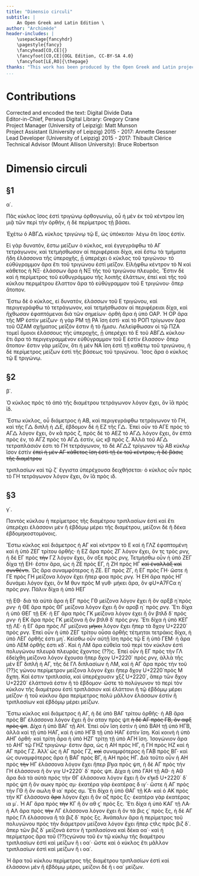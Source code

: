 ```yaml
---
title: "Dimensio circuli"
subtitle: |
	An Open Greek and Latin Edition \ 
author: "Archimède"
header-includes: | 
	\usepackage{fancyhdr}
	\pagestyle{fancy}
	\fancyhead[CO,CE]{}
	\fancyfoot[CO,CE]{OGL Edition, CC-BY-SA 4.0}
	\fancyfoot[LE,RO]{\thepage}
thanks: "This work has been produced by the Open Greek and Latin project through the help of volunteers. See contributions for details."
...
```


# Contributions  

Corrected and encoded the text: Digital Divide Data  
 Editor-in-Chief, Perseus Digital Library: Gregory Crane  
 Project Manager (University of Leipzig): Matt Munson  
 Project Assistant (University of Leipzig) 2015 - 2017: Annette Gessner  
 Lead Developer (University of Leipzig) 2015 - 2017: Thibault Clérice  
 Technical Advisor (Mount Allison University): Bruce Robertson  

# Dimensio circuli  

## §1  

<head>α΄.</head>
<p>Πᾶς κύκλος ἴσος ἐστὶ τριγώνῳ ὀρθογωνίῳ, οὗ ἡ μὲν ἐκ
τοῦ κέντρου ἴση μιᾷ τῶν περὶ τὴν ὀρθήν, ἡ δὲ περίμετρος
τῇ βάσει.</p>
<lb n="5"/> <p>Ἐχέτω ὁ ΑΒΓ&#9651; κύκλος τριγώνῳ τῷ Ε, ὡς ὑπόκειται·
λέγω ὅτι ἴσος ἐστίν.</p>
<figure><graphic url="http://heml.mta.ca/lace/sidebysideview2/12882220"/></figure>
<p>Εἰ γὰρ δυνατόν, ἔστω μείζων ὁ κύκλος, καὶ ἐγγεγράφθω
τὸ ΑΓ τετράγωνον, καὶ τετμήσθωσαν αἱ περιφέρειαι δίχα,
καὶ ἔστω τὰ τμήματα ἤδη ἐλάσσονα τῆς ὑπεροχῆς, ᾗ
<lb n="10"/> ὑπερέχει ὁ κύκλος τοῦ τριγώνου· τὸ εὐθύγραμμον ἄρα
ἔτι τοῦ τριγώνου ἐστὶ μεῖζον. Εἰλήφθω κέντρον τὸ Ν καὶ
κάθετος ἡ ΝΞ· ἐλάσσων ἄρα ἡ ΝΞ τῆς τοῦ τριγώνου
πλευρᾶς. Ἔστιν δὲ καὶ ἡ περίμετρος τοῦ εὐθυγράμμου τῆς

<pb n="139"/>
λοιπῆς ἐλάττων, ἐπεὶ καὶ τῆς τοῦ κύκλου περιμέτρου
ἔλαττον ἄρα τὸ εὐθύγραμμον τοῦ Ε τριγώνου· ὅπερ
ἄτοπον.</p>
<figure><graphic url="http://heml.mta.ca/lace/sidebysideview2/12882220"/></figure>
<p>Ἔστω δὲ ὁ κύκλος, εἰ δυνατόν, ἐλάσσων τοῦ Ε τριγώνου,
<lb n="5"/> καὶ περιγεγράφθω τὸ τετράγωνον, καὶ τετμήσθωσαν αἱ
περιφέρειαι δίχα, καὶ ἤχθωσαν ἐφαπτόμεναι διὰ τῶν
σημείων· ὀρθὴ ἄρα ἡ ὑπὸ ΟΑΡ. Ἡ ΟΡ ἄρα τῆς ΜΡ ἐστὶν
μείζων· ἡ γὰρ ΡΜ τῇ ΡΑ ἴση ἐστί· καὶ τὸ ΡΟΠ τρίγωνον
ἄρα τοῦ ΟΖΑΜ σχήματος μεῖζόν ἐστιν ἢ τὸ ἥμισυ. Λελείφθωσαν
<lb n="10"/> οἱ τῷ ΠΖΑ τομεῖ ὅμοιοι ἐλάσσους τῆς ὑπεροχῆς,
ᾗ ὑπερέχει τὸ Ε τοῦ ΑΒΓ&#9651; κύκλου· ἔτι ἄρα τὸ περιγεγραμμένον
εὐθύγραμμον τοῦ Ε ἐστὶν ἔλασσον· ὅπερ
ἄτοπον· ἔστιν γὰρ μεῖζον, ὅτι ἡ μὲν ΝΑ ἴση ἐστὶ τῇ
καθέτῳ τοῦ τριγώνου, ἡ δὲ περίμετρος μείζων ἐστὶ τῆς
<lb n="15"/> βάσεως τοῦ τριγώνου. Ἴσος ἄρα ὁ κύκλος τῷ Ε τριγώνῳ.</p>  

## §2  

<head>β΄.</head>
<p>Ὁ κύκλος πρὸς τὸ ἀπὸ τῆς διαμέτρου τετράγωνον
λόγον ἔχει, ὃν ῑᾱ πρὸς ῑδ.</p>
<p>Ἔστω κύκλος, οὗ διάμετρος ἡ ΑΒ, καὶ περιγεγράφθω
<lb n="20"/> τετράγωνον τὸ ΓΗ, καὶ τῆς Γ&#9651; διπλῆ ἡ &#9651;Ε, ἕβδομον δὲ ἡ
ΕΖ τῆς Γ&#9651;. Ἐπεὶ οὖν τὸ ΑΓΕ πρὸς τὸ ΑΓ&#9651; λόγον ἔχει,
ὃν κᾱ πρὸς ζ, πρὸς δὲ τὸ ΑΕΖ τὸ ΑΓ&#9651; λόγον ἔχει, ὃν ἑπτὰ

<pb n="140"/>
πρὸς ἐν, τὸ ΑΓΖ πρὸς τὸ ΑΓ&#9651; ἐστίν, ὡς κβ πρὸς ζ. Ἀλλὰ
τοῦ ΑΓ&#9651; τετραπλάσιόν ἐστι τὸ ΓΗ τετράγωνον, τὸ δὲ
ΑΓ&#9651;Ζ τρίγωνον τῷ ΑΒ κύκλῳ ἴσον ἐστίν <del>ἐπεὶ ἡ μὲν ΑΓ
κάθετος ἴση ἐστὶ τῇ ἐκ τοῦ κέντρου, ἡ δὲ βάσις τῆς διαμέτρου
<figure><graphic url="http://heml.mta.ca/lace/sidebysideview2/12882220"/></figure>
<lb n="5"/> τριπλασίων καὶ τῷ ζ΄ ἔγγιστα ὑπερέχουσα δειχθήσεται</del>·
ὁ κύκλος οὖν πρὸς τὸ ΓΗ τετράγωνον λόγον ἔχει,
ὃν ῑᾱ πρὸς ιδ.</p>  

## §3  

<head>γ΄.</head>
<p>Παντὸς κύκλου ἡ περίμετρος τῆς διαμέτρου τριπλασίων
<lb n="10"/> ἐστὶ καὶ ἔτι ὑπερέχει ἐλάσσονι μὲν ἢ ἑβδόμῳ μέρει τῆς
διαμέτρου, μείζονι δὲ ἢ δέκα ἑβδομηκοστομόνοις.</p>
<p>Ἔστω κύκλος καὶ διάμετρος ἡ ΑΓ καὶ κέντρον τὸ Ε καὶ
ἡ ΓΛΖ ἐφαπτομένη καὶ ἡ ὑπὸ ΖΕΓ τρίτου ὀρθῆς· ἡ ΕΖ
ἄρα πρὸς ΖΓ λόγον ἔχει, ὃν τς τρὸς ρνγ, ἡ δὲ ΕΓ πρὸς
<lb n="15"/> <del>τὴν</del> ΓΖ λόγον ἔχει, ὃν σξε πρὸς ρνγ, Τετμήσθω οὖν ἡ
ὑπὸ ΖΕΓ δίχα τῇ ΕΗ· ἔστιν ἄρα, ὡς ἡ ΖΕ πρὸς ΕΓ, ἡ ΖΗ

<pb n="141"/>
πρὸς ΗΓ <del>καὶ ἐναλλὰξ καὶ συνθέντι</del>. Ὡς ἄρα συναμφότερος
ἡ ΖΕ. ΕΓ πρὸς ΖΓ, ἡ ΕΓ πρὸς ΓΗ· ὥστε ἡ ΓΕ πρὸς
ΓΗ μείζονα λόγον ἔχει ἤπερ φοα πρὸς ρνγ. Ἡ ΕΗ ἄρα
πρὸς ΗΓ δυνάμει λόγον ἔχει, ὃν Μ θυν πρὸς Μ γυθ·
<lb n="5"/> μήκει ἄρα, ὃν φU+A7FCα η΄ πρὸς ρνγ. Πάλιν δίχα ἡ ὑπὸ ΗΕΓ
<figure><graphic url="http://heml.mta.ca/lace/sidebysideview2/12882220"/></figure>
τῇ ΕΘ· διὰ τὰ αὐτὰ ἄρα ἡ ΕΓ πρὸς ΓΘ μείζονα λόγον
ἔχει ἢ ὃν αρξβ η΄πρὸς ρνγ· ἡ ΘΕ ἄρα πρὸς ΘΓ μείζονα
λόγον ἔχει ἢ ὃν αροβ η΄ πρὸς ρνγ. Ἔτι δίχα ἡ ὑπὸ ΘΕΓ
τῇ ΕΚ· ἡ ΕΓ ἄρα πρὸς ΓΚ μείζονα λόγον ἐχει ἢ ὃν βτλδ
<lb n="10"/> δ᾿ πρὸς ρνγ· ἡ ΕΚ ἄρα πρὸς ΓΚ μείζονα ἢ ὃν βτλθ δ᾿ πρὸς
ρνγ. Ἔτι δίχα ἡ ὑπὸ ΚΕΓ τῇ ΛΕ· ἡ ΕΓ ἄρα πρὸς ΛΓ
μείζονα <del>μήκει</del> λόγον ἔχει ἤπερ τὰ δχογ U+2220΄ πρὸς ρνγ.
Ἐπεὶ οὖν ἡ ὑπὸ ΖΕΓ τρίτου οὖσα ὀρθῆς τέτμηται τετράκις
δίχα, ἡ ὑπὸ ΛΕΓ ὀρθῆς ἐστι μη΄. Κείσθω οὖν αὐτῇ ἴση
<lb n="15"/> πρὸς τῷ Ε ἡ ὑπὸ ΓΕΜ· ἡ ἄρα ὑπὸ ΛΕΜ ὀρθῆς ἐστι κδ΄.
Καὶ ἡ ΛΜ ἄρα εὐθεῖα τοῦ περὶ τὸν κύκλον ἐστὶ πολυγώνου
πλευρὰ πλευρὰς ἔχοντος (??)ς. Ἐπεὶ οὖν ἡ ΕΓ πρὸς τὴν

<pb n="142"/>
ΓΛ ἐδείχθη μείζονα λόγον ἔχουσα ἤπερ δχογ U+2220΄ πρὸς ρνγ,
ἀλλὰ τῆς μὲν ΕΓ διπλῆ ἡ ΑΓ, τῆς δὲ ΓΛ διπλασίων ἡ ΛΜ,
καὶ ἡ ΑΓ ἄρα πρὸς τὴν τοῦ (??)ς γώνου περίμετρον μείζονα
λόγον ἔχει ἤπερ δχογ U+2220΄πρὸς Μ δχπη. Καὶ ἐστιν τριπλασία,
<lb n="5"/> καὶ ὑπερέχουσιν χξζ U+2220΄, ἅπερ τῶν δχογ U+2220΄ ἐλάττονά
ἐστιν ἢ τὸ ἕβδομον· ὥστε τὸ πολύγωνον τὸ περὶ τὸν
κύκλον τῆς διαμέτρου ἐστὶ τριπλάσιον καὶ ἐλάττονι ἢ τῷ
ἑβδόμῳ μέρει μεῖζον· ἡ τοῦ κύκλου ἄρα περίμετρος πολὺ
μᾶλλον ἐλάσσων ἐστὶν ἢ τριπλασίων καὶ ἑβδόμῳ μέρει
<lb n="10"/> μείζων.</p>
<figure><graphic url="http://heml.mta.ca/lace/sidebysideview2/12882220"/></figure>
<p>Ἔστω κύκλος καὶ διάμετρος ἡ ΑΓ, ἡ δὲ ὑπὸ ΒΑΓ
τρίτου ὀρθῆς· ἡ ΑΒ ἄρα πρὸς ΒΓ ἐλάσσονα λόγον ἔχει
ἢ ὃν αταν πρὸς ψπ <del>ἡ δὲ ΑΓ πρὸς ΓΒ, ὃν αφξ πρὸς ψπ</del>.
Δίχα ἡ ὑπὸ ΒΑΓ τῇ ΑΗ. Ἐπεὶ οὖν ἴση ἐστὶν ἡ ὑπὸ ΒΑΗ
<lb n="15"/> τῇ ὑπὸ ΗΓΒ, ἀλλὰ καὶ τῇ ὑπὸ ΗΑΓ, καὶ ἡ ὑπὸ ΗΓΒ τῇ
ὑπὸ ΗΑΓ ἐστὶν ἴση. Καὶ κοινὴ ἡ ὑπὸ ΑΗΓ ὀρθή·
καὶ τρίτη ἄρα ἡ ὑπὸ ΗΖΓ τρίτῃ τῇ ὑπὸ ΑΓΗ ἴση. Ἰσογώνιον
ἄρα τὸ ΑΗΓ τῷ ΓΗΖ τριγώνῳ· ἔστιν ἄρα, ὡς ἡ ΑΗ πρὸς
ΗΓ, ἡ ΓΗ πρὸς ΗΖ καὶ ἡ ΑΓ πρὸς ΓΖ. Ἀλλʼ ὡς ἡ ΑΓ
<lb n="20"/> πρὸς ΓΖ, <del>καὶ</del> συναμφότερος ἡ ΓΑΒ πρὸς ΒΓ· καὶ ὡς
συναμφότερος ἄρα ἡ ΒΑΓ πρὸς ΒΓ, ἡ ΑΗ πρὸς ΗΓ. Διὰ

<pb n="143"/>
τοῦτο οὖν ἡ ΑΗ πρὸς <del>τὴν</del> ΗΓ ἐλάσσονα λόγον ἔχει
ἤπερ βϡια πρὸς ψπ, ἡ δὲ ΑΓ πρὸς τὴν ΓΗ ἐλάσσονα ἢ
ὃν γιγ U+2220΄ δ΄ πρὸς ψπ. Δίχα ἡ ὑπὸ ΓΑΗ τῇ ΑΘ· ἡ ΑΘ
ἄρα διὰ τὰ αὐτὰ πρὸς τὴν ΘΓ ἐλάσσονα λόγον ἔχει ἢ ὃν
<lb n="5"/> εϡκδ U+2220΄ δ΄ πρὸς ψπ ἢ ὃν αωκγ πρὸς σμ· ἑκατέρα γὰρ
ἑκατέρας δ ιγ΄· ὥστε ἡ ΑΓ πρὸς τὴν ΓΘ ἢ ὃν αωλη θ ια΄
πρὸς σμ. Ἔτι δίχα ἡ ὑπὸ ΘΑΓ τῇ ΚΑ· καὶ ὁ ΑΚ πρὸς
τὴν ΚΓ ἐλάσσονα <del>ἄρα</del> λόγον ἔχει ἢ ὃν αζ πρὸς ξς·
ἑκατέρα γὰρ ἑκατέρας ια μ΄. Ἡ ΑΓ ἄρα πρὸς <del>τὴν</del> ΚΓ ἢ
<lb n="10"/> ὃν αθ ϛ΄ πρὸς ξς. Ἔτι δίχα ἡ ὑπὸ ΚΑΓ τῇ ΛΑ· ἡ ΑΛ ἄρα
πρὸς <del>τὴν</del> ΛΓ ἐλάσσονα λόγον ἔχει ἢ ὃν τὰ βις ϛ΄ πρὸς
ξς, ἡ δὲ ΑΓ πρὸς ΓΛ ἐλάσσονα ἢ τὰ βιζ δ΄ πρὸς ξς.
Ἀνάπαλιν ἄρα ἡ περίμετρος τοῦ πολυγώνου πρὸς τὴν
διάμετρον μείζονα λόγον ἔχει ἤπερ ςτλς πρὸς βιζ δ΄. ἅπερ
<lb n="15"/> τῶν βιζ δ΄ μείζονά ἐστιν ἢ τριπλασίονα καὶ δέκα οα΄· καὶ
ἡ περίμετρος ἄρα τοῦ (??)ςγώνου τοῦ ἐν τῷ κύκλῳ τῆς
διαμέτρου τριπλασίων ἐστὶ καὶ μείζων ἢ ι οα΄· ὥστε καὶ
ὁ κύκλος ἔτι μᾶλλον τριπλασίων ἐστὶ καὶ μείζων ἢ ι οα΄.</p>
<p>Ἡ ἄρα τοῦ κύκλου περίμετρος τῆς διαμέτρου τριπλασίων
<lb n="20"/> ἐστὶ καὶ ἐλάσσονι μὲν ἢ ἑβδόμῳ μέρει, μείζονι δὲ ἢ ι οα΄
μείζων.</p>  

